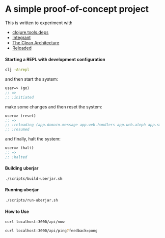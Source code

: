 # A simple proof-of-concept project
  
  This is written to experiment with
 - [clojure.tools.deps](https://github.com/clojure/tools.deps.alpha)
 - [Integrant](https://github.com/weavejester/integrant)
 - [The Clean Architecture](https://blog.cleancoder.com/uncle-bob/2012/08/13/the-clean-architecture.html)
 - [Reloaded](https://github.com/stuartsierra/reloaded) 

#### Starting a REPL with development configuration
```bash
clj -Anrepl
```

and then start the system:
```clojure
user=> (go)
;; =>
;; :initiated
```

make some changes and then reset the system:
```clojure
user=> (reset)
;; =>
;; :reloading (app.domain.message app.web.handlers app.web.aleph app.storage.date-time user app.main)
;; :resumed
```

and finally, halt the system:
```clojure
user=> (halt)
;; =>
;; :halted
```

#### Building uberjar
```bash
./scripts/build-uberjar.sh
```

#### Running uberjar

```bash
./scripts/run-uberjar.sh
```

#### How to Use
```bash
curl localhost:3000/api/now

curl localhost:3000/api/ping?feedback=pong
```
